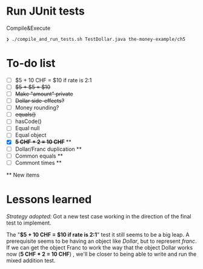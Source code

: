 # Run JUnit tests
Compile&Execute
```
❯ ./compile_and_run_tests.sh TestDollar.java the-money-example/ch5
```

# To-do list
- [ ] $5 + 10 CHF = $10 if rate is 2:1
- [ ] ~~$5 + $5 = $10~~
- [ ] ~~Make "amount" private~~
- [ ] ~~Dollar side-effects?~~
- [ ] Money rounding?
- [ ] ~~equals()~~ 
- [ ] hasCode() 
- [ ] Equal null
- [ ] Equal object
- [x] **~~5 CHF * 2 = 10 CHF~~** **
- [ ] Dollar/Franc duplication **
- [ ] Common equals **
- [ ] Commont times **

** New items

# Lessons learned
*Strategy adopted*: Got a new test case working in the direction of the final test to implement.

The "**$5 + 10 CHF = $10 if rate is 2:1**" test it still seems to be a big leap. A prerequisite seems to be having an object like *Dollar*, but to represent *franc*. If we can get the object Franc to work the way that the object Dollar works now (**5 CHF * 2 = 10 CHF**) , we'll be closer to being able to write and run the mixed addition test.


